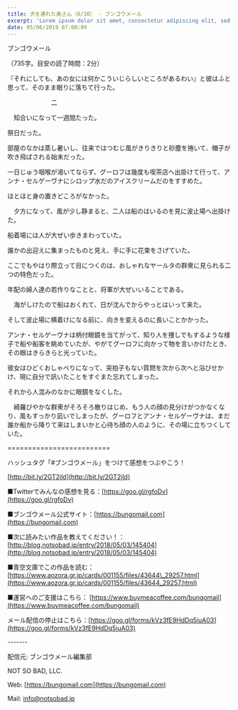 ```yaml
---
title: 犬を連れた奥さん（6/30） - ブンゴウメール
excerpt: 'Lorem ipsum dolor sit amet, consectetur adipiscing elit, sed do eiusmod tempor incididunt ut labore et dolore magna aliqua. Praesent elementum facilisis leo vel fringilla est ullamcorper eget. At imperdiet dui accumsan sit amet nulla facilisi morbi tempus.'
date: 05/06/2019 07:00:09
---
```


ブンゴウメール

（735字。目安の読了時間：2分）

『それにしても、あの女には何かこういじらしいところがあるわい』と彼はふと思って、そのまま眠りに落ちて行った。

　　　　　　　二

　知合いになって一週間たった。

祭日だった。

部屋のなかは蒸し暑いし、往来ではつむじ風がきりきりと砂塵を捲いて、帽子が吹き飛ばされる始末だった。

一日じゅう咽喉が渇いてならず、グーロフは幾度も喫茶店へ出掛けて行って、アンナ・セルゲーヴナにシロップ水だのアイスクリームだのをすすめた。

ほとほと身の置きどころがなかった。

　夕方になって、風が少し静まると、二人は船のはいるのを見に波止場へ出掛けた。

船着場には人が大ぜい歩きまわっていた。

誰かの出迎えに集まったものと見え、手に手に花束をさげていた。

ここでもやはり際立って目につくのは、おしゃれなヤールタの群衆に見られる二つの特色だった。

年配の婦人達の若作りなことと、将軍が大ぜいいることである。

　海がしけたので船はおくれて、日が沈んでからやっとはいって来た。

そして波止場に横着けになる前に、向きを変えるのに長いことかかった。

アンナ・セルゲーヴナは柄付眼鏡を当てがって、知り人を捜しでもするような様子で船や船客を眺めていたが、やがてグーロフに向かって物を言いかけたとき、その眼はきらきらと光っていた。

彼女はひどくおしゃべりになって、突拍子もない質問を次から次へと浴びせかけ、現に自分で訊いたことをすぐまた忘れてしまった。

それから人混みのなかに眼鏡をなくした。

　綺羅びやかな群衆がそろそろ散りはじめ、もう人の顔の見分けがつかなくなり、風もすっかり凪いでしまったが、グーロフとアンナ・セルゲーヴナは、まだ誰か船から降りて来はしまいかと心待ち顔の人のように、その場に立ちつくしていた。

\=========================

ハッシュタグ「#ブンゴウメール」をつけて感想をつぶやこう！　

[http://bit.ly/2GT2jld](http://bit.ly/2GT2jld)

■Twitterでみんなの感想を見る：[https://goo.gl/rgfoDv](https://goo.gl/rgfoDv)

■ブンゴウメール公式サイト：[https://bungomail.com](https://bungomail.com)

■次に読みたい作品を教えてください！：[http://blog.notsobad.jp/entry/2018/05/03/145404](http://blog.notsobad.jp/entry/2018/05/03/145404)

■青空文庫でこの作品を読む：[https://www.aozora.gr.jp/cards/001155/files/43644\_29257.html](https://www.aozora.gr.jp/cards/001155/files/43644_29257.html)

■運営へのご支援はこちら： [https://www.buymeacoffee.com/bungomail](https://www.buymeacoffee.com/bungomail)

メール配信の停止はこちら：[https://goo.gl/forms/kVz3fE9HdDq5iuA03](https://goo.gl/forms/kVz3fE9HdDq5iuA03)

\-------

配信元: ブンゴウメール編集部

NOT SO BAD, LLC.

Web: [https://bungomail.com](https://bungomail.com)

Mail: info@notsobad.jp